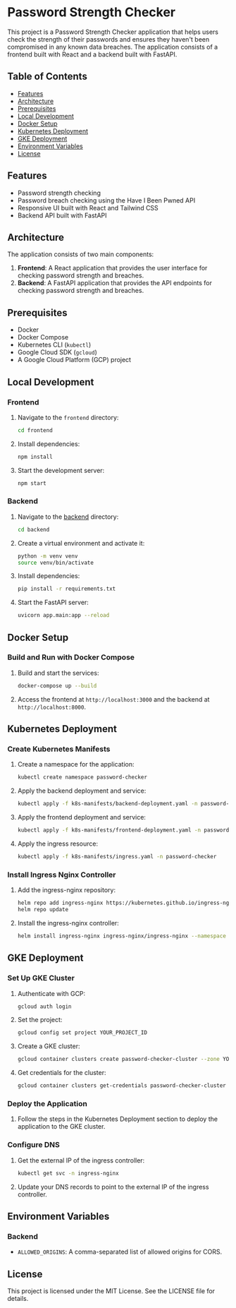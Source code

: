# Password Strength Checker

This project is a Password Strength Checker application that helps users check the strength of their passwords and ensures they haven't been compromised in any known data breaches. The application consists of a frontend built with React and a backend built with FastAPI.

## Table of Contents

- [Features](#features)
- [Architecture](#architecture)
- [Prerequisites](#prerequisites)
- [Local Development](#local-development)
- [Docker Setup](#docker-setup)
- [Kubernetes Deployment](#kubernetes-deployment)
- [GKE Deployment](#gke-deployment)
- [Environment Variables](#environment-variables)
- [License](#license)

## Features

- Password strength checking
- Password breach checking using the Have I Been Pwned API
- Responsive UI built with React and Tailwind CSS
- Backend API built with FastAPI

## Architecture

The application consists of two main components:

1. **Frontend**: A React application that provides the user interface for checking password strength and breaches.
2. **Backend**: A FastAPI application that provides the API endpoints for checking password strength and breaches.

## Prerequisites

- Docker
- Docker Compose
- Kubernetes CLI (`kubectl`)
- Google Cloud SDK (`gcloud`)
- A Google Cloud Platform (GCP) project

## Local Development

### Frontend

1. Navigate to the `frontend` directory:
    ```sh
    cd frontend
    ```

2. Install dependencies:
    ```sh
    npm install
    ```

3. Start the development server:
    ```sh
    npm start
    ```

### Backend

1. Navigate to the [backend](http://_vscodecontentref_/1) directory:
    ```sh
    cd backend
    ```

2. Create a virtual environment and activate it:
    ```sh
    python -m venv venv
    source venv/bin/activate
    ```

3. Install dependencies:
    ```sh
    pip install -r requirements.txt
    ```

4. Start the FastAPI server:
    ```sh
    uvicorn app.main:app --reload
    ```

## Docker Setup

### Build and Run with Docker Compose

1. Build and start the services:
    ```sh
    docker-compose up --build
    ```

2. Access the frontend at `http://localhost:3000` and the backend at `http://localhost:8000`.

## Kubernetes Deployment

### Create Kubernetes Manifests

1. Create a namespace for the application:
    ```sh
    kubectl create namespace password-checker
    ```

2. Apply the backend deployment and service:
    ```sh
    kubectl apply -f k8s-manifests/backend-deployment.yaml -n password-checker
    ```

3. Apply the frontend deployment and service:
    ```sh
    kubectl apply -f k8s-manifests/frontend-deployment.yaml -n password-checker
    ```

4. Apply the ingress resource:
    ```sh
    kubectl apply -f k8s-manifests/ingress.yaml -n password-checker
    ```

### Install Ingress Nginx Controller

1. Add the ingress-nginx repository:
    ```sh
    helm repo add ingress-nginx https://kubernetes.github.io/ingress-nginx
    helm repo update
    ```

2. Install the ingress-nginx controller:
    ```sh
    helm install ingress-nginx ingress-nginx/ingress-nginx --namespace ingress-nginx --create-namespace
    ```

## GKE Deployment

### Set Up GKE Cluster

1. Authenticate with GCP:
    ```sh
    gcloud auth login
    ```

2. Set the project:
    ```sh
    gcloud config set project YOUR_PROJECT_ID
    ```

3. Create a GKE cluster:
    ```sh
    gcloud container clusters create password-checker-cluster --zone YOUR_ZONE
    ```

4. Get credentials for the cluster:
    ```sh
    gcloud container clusters get-credentials password-checker-cluster --zone YOUR_ZONE
    ```

### Deploy the Application

1. Follow the steps in the Kubernetes Deployment section to deploy the application to the GKE cluster.

### Configure DNS

1. Get the external IP of the ingress controller:
    ```sh
    kubectl get svc -n ingress-nginx
    ```

2. Update your DNS records to point to the external IP of the ingress controller.

## Environment Variables


### Backend

- `ALLOWED_ORIGINS`: A comma-separated list of allowed origins for CORS.

## License

This project is licensed under the MIT License. See the LICENSE file for details.
